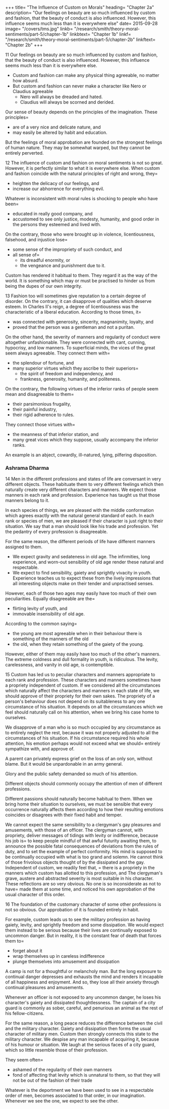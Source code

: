 


+++
title=  "The Influence of Custom on Morals"
heading=  "Chapter 2a"
description=  "Our feelings on beauty are so much influenced by custom and fashion, that the beauty of conduct is also influenced. However, this influence seems much less than it is everywhere else"
date=  2015-09-28
image=  "/covers/tms.jpg"
linkb=  "/research/smith/theory-moral-sentiments/part-5/chapter-1b"
linkbtext=  "Chapter 1b"
linkf=  "/research/smith/theory-moral-sentiments/part-5/chapter-2b"
linkftext=  "Chapter 2b"
+++


11 Our feelings on beauty are so much influenced by custom and fashion, that the beauty of conduct is also influenced. However, this influence seems much less than it is everywhere else. 
- Custom and fashion can make any physical thing agreeable, no matter how absurd.
- But custom and fashion can never make a character like Nero or Claudius agreeable
  - Nero will always be dreaded and hated.
  - Claudius will always be scorned and derided.

Our sense of beauty depends on the principles of the imagination. These principles= 
- are of a very nice and delicate nature, and
- may easily be altered by habit and education.

But the feelings of moral approbation are founded on the strongest feelings of human nature. They may be somewhat warped, but they cannot be entirely perverted.


12 The influence of custom and fashion on moral sentiments is not so great. However, it is perfectly similar to what it is everywhere else. When custom and fashion coincide with the natural principles of right and wrong, they= 
- heighten the delicacy of our feelings, and
- increase our abhorrence for everything evil.

Whatever is inconsistent with moral rules is shocking to people who have been= 
- educated in really good company, and
- accustomed to see only justice, modesty, humanity, and good order in the persons they esteemed and lived with.

On the contrary, those who were brought up in violence, licentiousness, falsehood, and injustice lose= 
- some sense of the impropriety of such conduct, and
- all sense of= 
  - its dreadful enormity, or
  - the vengeance and punishment due to it.

Custom has rendered it habitual to them. They regard it as the way of the world. It is something which may or must be practised to hinder us from being the dupes of our own integrity.

 
13  Fashion too will sometimes give reputation to a certain degree of disorder. On the contrary, it can disapprove of qualities which deserve esteem. In Charles II's reign, a degree of licentiousness was the characteristic of a liberal education. According to those times, it= 
- was connected with generosity, sincerity, magnanimity, loyalty, and
- proved that the person was a gentleman and not a puritan.

On the other hand, the severity of manners and regularity of conduct were altogether unfashionable. They were connected with cant, cunning, hypocrisy, and low manners. To superficial minds, the vices of the great seem always agreeable. They connect them with= 
- the splendour of fortune, and
- many superior virtues which they ascribe to their superiors= 
  - the spirit of freedom and independency, and
  - frankness, generosity, humanity, and politeness.

On the contrary, the following virtues of the inferior ranks of people seem mean and disagreeable to them= 
- their parsimonious frugality,
- their painful industry,
- their rigid adherence to rules.

They connect those virtues with= 
- the meanness of that inferior station, and
- many great vices which they suppose, usually accompany the inferior ranks.

An example is an abject, cowardly, ill-natured, lying, pilfering disposition.
 

### Ashrama Dharma
<!-- Youth Vs Old Age -->

14 Men in the different professions and states of life are conversant in very different objects. These habituate them to very different feelings which then naturally create very different characters and manners. We expect those manners in each rank and profession. Experience has taught us that those manners belong to it.

In each species of things, we are pleased with the middle conformation which agrees exactly with the natural general standard of each.
In each rank or species of men, we are pleased if their character is just right to their situation.
We say that a man should look like his trade and profession.
Yet the pedantry of every profession is disagreeable.

For the same reason, the different periods of life have different manners assigned to them.
- We expect gravity and sedateness in old age. The infirmities, long experience, and worn-out sensibility of old age render these natural and respectable.
- We expect to find sensibility, gaiety and sprightly vivacity in youth. Experience teaches us to expect these from the lively impressions that all interesting objects make on their tender and unpractised senses.

However, each of those two ages may easily have too much of their own peculiarities. Equally disagreeable are the= 
- flirting levity of youth, and
- immovable insensibility of old age.

According to the common saying= 
- the young are most agreeable when in their behaviour there is something of the manners of the old
- the old, when they retain something of the gaiety of the young.

However, either of them may easily have too much of the other's manners. The extreme coldness and dull formality in youth, is ridiculous. The levity, carelessness, and vanity in old age, is contemptible.


15 Custom has led us to peculiar characters and manners appropriate to each rank and profession. These characters and manners sometimes have a propriety independent of custom. If we considered all the circumstances which naturally affect the characters and manners in each state of life, we should approve of their propriety for their own sakes.
The propriety of a person's behaviour does not depend on its suitableness to any one circumstance of his situation.
It depends on all the circumstances which we feel should naturally call on his attention, when we bring his case home to ourselves.

We disapprove of a man who is so much occupied by any circumstance as to entirely neglect the rest, because it was not properly adjusted to all the circumstances of his situation. If his circumstance required his whole attention, his emotion perhaps would not exceed what we should= 
entirely sympathize with, and
approve of.

A parent can privately express grief on the loss of an only son, without blame. But it would be unpardonable in an army general.

Glory and the public safety demanded so much of his attention.

Different objects should commonly occupy the attention of men of different professions.

Different passions should naturally become habitual to them.
When we bring home their situation to ourselves, we must be sensible that every occurrence naturally affects them according to how their resulting emotions coincides or disagrees with their fixed habit and temper.

We cannot expect the same sensibility to a clergyman's gay pleasures and amusements, with those of an officer.
The clergyman cannot, with propriety, deliver messages of tidings with levity or indifference, because his job is= 
to keep people mindful of that awful futurity awaiting them,
to announce the possible fatal consequences of deviations from the rules of duty, and
to set the example of perfect conformity.
His mind is supposed to be continually occupied with what is too grand and solemn.
He cannot think of those frivolous objects thought of by the dissipated and the gay.
Independent of custom, we readily feel that, = 
there is a propriety in the manners which custom has allotted to this profession, and
The clergyman's grave, austere and abstracted severity is most suitable in his character.
These reflections are so very obvious.
No one is so inconsiderate as not to have= 
made them at some time, and
noticed his own approbation of the usual character of this order.


16 The foundation of the customary character of some other professions is not so obvious. Our approbation of it is founded entirely in habit.
<!-- , without being confirmed or enlivened by any reflections of this kind. -->

For example, custom leads us to see the military profession as having gaiety, levity, and sprightly freedom and some dissipation. We would expect them instead to be serious because their lives are continually exposed to uncommon danger. But in reality, it is the constant fear of death that forces them to= 
- forget about it
- wrap themselves up in careless indifference
- plunge themselves into amusement and dissipation

<!-- Yet, if we considered what mood would be most suitable for them, we might determine that they should best be most 

Therefore, they should be more constantly occupied than other men with the= 
- thoughts of death
- consequences of death
 -->
<!-- However, this very circumstance is probably why military men have an opposite mindset. It requires so great an effort to conquer the fear of death. When we survey it attentively, those who are constantly exposed to death find it easier to= 
- turn their thoughts away from it -->

A camp is not for a thoughtful or melancholy man. But the long exposure to continual danger depresses and exhausts the mind and renders it incapable of all happiness and enjoyment. And so, they lose all their anxiety through continual pleasures and amusements.

Whenever an officer is not exposed to any uncommon danger, he loses his character's gaiety and dissipated thoughtlessness. The captain of a city guard is commonly as sober, careful, and penurious an animal as the rest of his fellow-citizens.

For the same reason, a long peace reduces the difference between the civil and the military character. Gaiety and dissipation then forms the usual character of military men. Custom then strongly connects this state to the military character. We despise any man incapable of acquiring it, because of his humour or situation. We laugh at the serious faces of a city guard, which so little resemble those of their profession.
<!--  with this state of life. -->
<!-- Persons of that cast are often abundantly determined. By a great effort, they are capable of resolutely going to the most unavoidable death.
The gay and careless do not make any effort at all.
They fairly resolve never to look before them.

They more easily support such anxious circumstances.
 -->

They seem often= 
- ashamed of the regularity of their own manners
- fond of affecting that levity which is unnatural to them, so that they will not be out of the fashion of their trade

Whatever is the deportment we have been used to see in a respectable order of men, becomes associated to that order, in our imagination. Whenever we see the one, we expect to see the other.
<!-- We are disappointed when we miss something which we expected to find.
We are embarrassed and put to a stand.
We do not know how to address ourselves to a character which is different from that we expected. -->